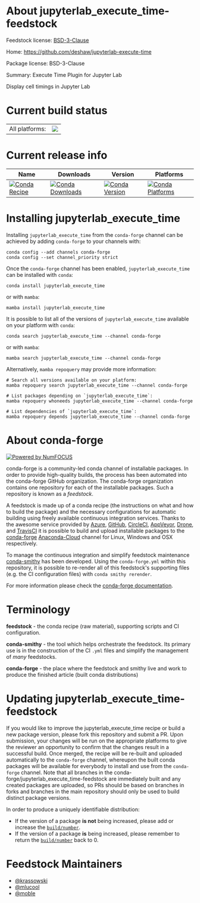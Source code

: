 About jupyterlab_execute_time-feedstock
=======================================

Feedstock license: [BSD-3-Clause](https://github.com/conda-forge/jupyterlab_execute_time-feedstock/blob/main/LICENSE.txt)

Home: https://github.com/deshaw/jupyterlab-execute-time

Package license: BSD-3-Clause

Summary: Execute Time Plugin for Jupyter Lab

Display cell timings in Jupyter Lab

Current build status
====================


<table><tr><td>All platforms:</td>
    <td>
      <a href="https://dev.azure.com/conda-forge/feedstock-builds/_build/latest?definitionId=11684&branchName=main">
        <img src="https://dev.azure.com/conda-forge/feedstock-builds/_apis/build/status/jupyterlab_execute_time-feedstock?branchName=main">
      </a>
    </td>
  </tr>
</table>

Current release info
====================

| Name | Downloads | Version | Platforms |
| --- | --- | --- | --- |
| [![Conda Recipe](https://img.shields.io/badge/recipe-jupyterlab_execute_time-green.svg)](https://anaconda.org/conda-forge/jupyterlab_execute_time) | [![Conda Downloads](https://img.shields.io/conda/dn/conda-forge/jupyterlab_execute_time.svg)](https://anaconda.org/conda-forge/jupyterlab_execute_time) | [![Conda Version](https://img.shields.io/conda/vn/conda-forge/jupyterlab_execute_time.svg)](https://anaconda.org/conda-forge/jupyterlab_execute_time) | [![Conda Platforms](https://img.shields.io/conda/pn/conda-forge/jupyterlab_execute_time.svg)](https://anaconda.org/conda-forge/jupyterlab_execute_time) |

Installing jupyterlab_execute_time
==================================

Installing `jupyterlab_execute_time` from the `conda-forge` channel can be achieved by adding `conda-forge` to your channels with:

```
conda config --add channels conda-forge
conda config --set channel_priority strict
```

Once the `conda-forge` channel has been enabled, `jupyterlab_execute_time` can be installed with `conda`:

```
conda install jupyterlab_execute_time
```

or with `mamba`:

```
mamba install jupyterlab_execute_time
```

It is possible to list all of the versions of `jupyterlab_execute_time` available on your platform with `conda`:

```
conda search jupyterlab_execute_time --channel conda-forge
```

or with `mamba`:

```
mamba search jupyterlab_execute_time --channel conda-forge
```

Alternatively, `mamba repoquery` may provide more information:

```
# Search all versions available on your platform:
mamba repoquery search jupyterlab_execute_time --channel conda-forge

# List packages depending on `jupyterlab_execute_time`:
mamba repoquery whoneeds jupyterlab_execute_time --channel conda-forge

# List dependencies of `jupyterlab_execute_time`:
mamba repoquery depends jupyterlab_execute_time --channel conda-forge
```


About conda-forge
=================

[![Powered by
NumFOCUS](https://img.shields.io/badge/powered%20by-NumFOCUS-orange.svg?style=flat&colorA=E1523D&colorB=007D8A)](https://numfocus.org)

conda-forge is a community-led conda channel of installable packages.
In order to provide high-quality builds, the process has been automated into the
conda-forge GitHub organization. The conda-forge organization contains one repository
for each of the installable packages. Such a repository is known as a *feedstock*.

A feedstock is made up of a conda recipe (the instructions on what and how to build
the package) and the necessary configurations for automatic building using freely
available continuous integration services. Thanks to the awesome service provided by
[Azure](https://azure.microsoft.com/en-us/services/devops/), [GitHub](https://github.com/),
[CircleCI](https://circleci.com/), [AppVeyor](https://www.appveyor.com/),
[Drone](https://cloud.drone.io/welcome), and [TravisCI](https://travis-ci.com/)
it is possible to build and upload installable packages to the
[conda-forge](https://anaconda.org/conda-forge) [Anaconda-Cloud](https://anaconda.org/)
channel for Linux, Windows and OSX respectively.

To manage the continuous integration and simplify feedstock maintenance
[conda-smithy](https://github.com/conda-forge/conda-smithy) has been developed.
Using the ``conda-forge.yml`` within this repository, it is possible to re-render all of
this feedstock's supporting files (e.g. the CI configuration files) with ``conda smithy rerender``.

For more information please check the [conda-forge documentation](https://conda-forge.org/docs/).

Terminology
===========

**feedstock** - the conda recipe (raw material), supporting scripts and CI configuration.

**conda-smithy** - the tool which helps orchestrate the feedstock.
                   Its primary use is in the construction of the CI ``.yml`` files
                   and simplify the management of *many* feedstocks.

**conda-forge** - the place where the feedstock and smithy live and work to
                  produce the finished article (built conda distributions)


Updating jupyterlab_execute_time-feedstock
==========================================

If you would like to improve the jupyterlab_execute_time recipe or build a new
package version, please fork this repository and submit a PR. Upon submission,
your changes will be run on the appropriate platforms to give the reviewer an
opportunity to confirm that the changes result in a successful build. Once
merged, the recipe will be re-built and uploaded automatically to the
`conda-forge` channel, whereupon the built conda packages will be available for
everybody to install and use from the `conda-forge` channel.
Note that all branches in the conda-forge/jupyterlab_execute_time-feedstock are
immediately built and any created packages are uploaded, so PRs should be based
on branches in forks and branches in the main repository should only be used to
build distinct package versions.

In order to produce a uniquely identifiable distribution:
 * If the version of a package **is not** being increased, please add or increase
   the [``build/number``](https://docs.conda.io/projects/conda-build/en/latest/resources/define-metadata.html#build-number-and-string).
 * If the version of a package **is** being increased, please remember to return
   the [``build/number``](https://docs.conda.io/projects/conda-build/en/latest/resources/define-metadata.html#build-number-and-string)
   back to 0.

Feedstock Maintainers
=====================

* [@krassowski](https://github.com/krassowski/)
* [@mlucool](https://github.com/mlucool/)
* [@moble](https://github.com/moble/)

